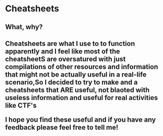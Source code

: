 # Cheatsheets
<h2>What, why?<h2>
  
Cheatsheets are what I use to to function apparently and I feel like most of the cheatsheetS are oversatured with just compilations of other resources and information that might not be actually useful in a real-life scenario,So I decided to try to make and a cheatsheets that ARE useful, not blaoted with useless information and useful for real activities like CTF's

I hope you find these useful and if you have any feedback please feel free to tell me!



